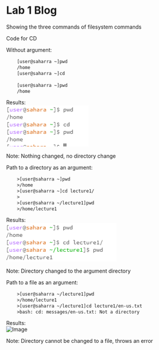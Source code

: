 # Lab 1 Blog
Showing the three commands of filesystem commands

Code for CD

Without argument:
```
    [user@saharra ~]pwd
    /home
    [user@saharra ~]cd
        
    [user@saharra ~]pwd
    /home
```
Results:    
    ![Image](Cd_no_arg.PNG)

Note:
    Nothing changed, no directory change




Path to a directory as an argument:
```
    >[user@saharra ~]pwd
    >/home
    >[user@saharra ~]cd lecture1/
    >
    >[user@saharra ~/lecture1]pwd
    >/home/lecture1
```
Results:    
    ![Image](withpatharg.PNG)

Note:
    Directory changed to the argument directory 




Path to a file as an argument:
```
    >[user@saharra ~/lecture1]pwd
    >/home/lecture1
    >[user@saharra ~/lecture1]cd lecture1/en-us.txt
    >bash: cd: messages/en-us.txt: Not a directory
```
Results:    
    ![Image](withfilarg.PNG)

Note:
    Directory cannot be changed to a file, throws an error